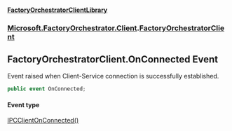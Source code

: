 #### [FactoryOrchestratorClientLibrary](./FactoryOrchestratorClientLibrary.md 'FactoryOrchestratorClientLibrary')
### [Microsoft.FactoryOrchestrator.Client](./Microsoft-FactoryOrchestrator-Client.md 'Microsoft.FactoryOrchestrator.Client').[FactoryOrchestratorClient](./Microsoft-FactoryOrchestrator-Client-FactoryOrchestratorClient.md 'Microsoft.FactoryOrchestrator.Client.FactoryOrchestratorClient')
## FactoryOrchestratorClient.OnConnected Event
Event raised when Client-Service connection is successfully established.  
```csharp
public event OnConnected;
```
#### Event type
[IPCClientOnConnected()](./Microsoft-FactoryOrchestrator-Client-IPCClientOnConnected().md 'Microsoft.FactoryOrchestrator.Client.IPCClientOnConnected()')
